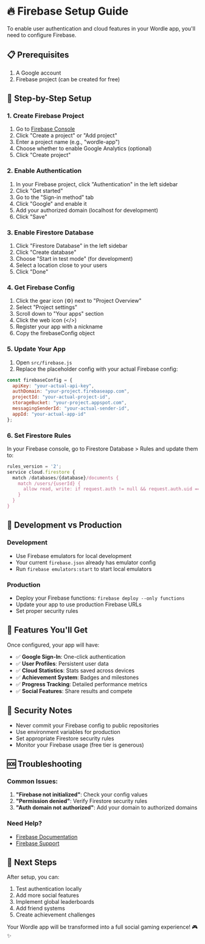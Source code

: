 # 🔥 Firebase Setup Guide

To enable user authentication and cloud features in your Wordle app, you'll need to configure Firebase.

## 📋 Prerequisites

1. A Google account
2. Firebase project (can be created for free)

## 🚀 Step-by-Step Setup

### 1. Create Firebase Project

1. Go to [Firebase Console](https://console.firebase.google.com/)
2. Click "Create a project" or "Add project"
3. Enter a project name (e.g., "wordle-app")
4. Choose whether to enable Google Analytics (optional)
5. Click "Create project"

### 2. Enable Authentication

1. In your Firebase project, click "Authentication" in the left sidebar
2. Click "Get started"
3. Go to the "Sign-in method" tab
4. Click "Google" and enable it
5. Add your authorized domain (localhost for development)
6. Click "Save"

### 3. Enable Firestore Database

1. Click "Firestore Database" in the left sidebar
2. Click "Create database"
3. Choose "Start in test mode" (for development)
4. Select a location close to your users
5. Click "Done"

### 4. Get Firebase Config

1. Click the gear icon (⚙️) next to "Project Overview"
2. Select "Project settings"
3. Scroll down to "Your apps" section
4. Click the web icon (</>)
5. Register your app with a nickname
6. Copy the firebaseConfig object

### 5. Update Your App

1. Open `src/firebase.js`
2. Replace the placeholder config with your actual Firebase config:

```javascript
const firebaseConfig = {
  apiKey: "your-actual-api-key",
  authDomain: "your-project.firebaseapp.com",
  projectId: "your-actual-project-id",
  storageBucket: "your-project.appspot.com",
  messagingSenderId: "your-actual-sender-id",
  appId: "your-actual-app-id"
};
```

### 6. Set Firestore Rules

In your Firebase console, go to Firestore Database > Rules and update them to:

```javascript
rules_version = '2';
service cloud.firestore {
  match /databases/{database}/documents {
    match /users/{userId} {
      allow read, write: if request.auth != null && request.auth.uid == userId;
    }
  }
}
```

## 🔧 Development vs Production

### Development
- Use Firebase emulators for local development
- Your current `firebase.json` already has emulator config
- Run `firebase emulators:start` to start local emulators

### Production
- Deploy your Firebase functions: `firebase deploy --only functions`
- Update your app to use production Firebase URLs
- Set proper security rules

## 🎯 Features You'll Get

Once configured, your app will have:

- ✅ **Google Sign-In**: One-click authentication
- ✅ **User Profiles**: Persistent user data
- ✅ **Cloud Statistics**: Stats saved across devices
- ✅ **Achievement System**: Badges and milestones
- ✅ **Progress Tracking**: Detailed performance metrics
- ✅ **Social Features**: Share results and compete

## 🚨 Security Notes

- Never commit your Firebase config to public repositories
- Use environment variables for production
- Set appropriate Firestore security rules
- Monitor your Firebase usage (free tier is generous)

## 🆘 Troubleshooting

### Common Issues:
1. **"Firebase not initialized"**: Check your config values
2. **"Permission denied"**: Verify Firestore security rules
3. **"Auth domain not authorized"**: Add your domain to authorized domains

### Need Help?
- [Firebase Documentation](https://firebase.google.com/docs)
- [Firebase Support](https://firebase.google.com/support)

## 🎉 Next Steps

After setup, you can:
1. Test authentication locally
2. Add more social features
3. Implement global leaderboards
4. Add friend systems
5. Create achievement challenges

Your Wordle app will be transformed into a full social gaming experience! 🎮✨ 